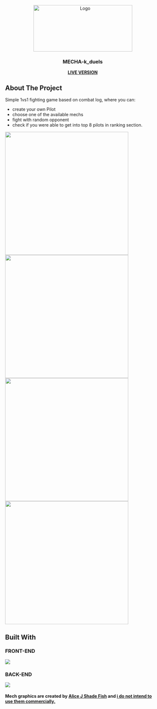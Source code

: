 

<div align="center">
  <a href="https://github.com/cymmGithub/MECHA-k_duels">
<div display="flex"   >
    <img src="https://i.imgur.com/X7za2Ds.png" alt="Logo" width="321" height="151">
  
  </div>
  </a>

<h3 align="center">MECHA-k_duels</h3>

  <p align="center">
    <a href="https://mecha-k-duels.herokuapp.com/"><strong>LIVE VERSION</strong></a>
  </p>
</div>



<!-- ABOUT THE PROJECT -->
## About The Project
Simple 1vs1 fighting game based on combat log, where you can:
* create your own Pilot
* choose one of the available mechs
* fight with random opponent 
* check if you were able to get into top 8 pilots in ranking section.
<div display="flex">
 <img src="https://i.imgur.com/QUMbaAZ.jpg" width="400">
 <img src="https://i.imgur.com/WMJx774.jpg" width="400">
 <img src="https://i.imgur.com/6Rd4t1r.jpg" width="400">
 <img src="https://i.imgur.com/BLPKFai.jpg" width="400">
</div>



## Built With
<div display="flex">

### FRONT-END
<img src="https://skillicons.dev/icons?i=js,html,css" />

### BACK-END
<img src="https://skillicons.dev/icons?i=ts,express,mysql" />

  
#### Mech graphics are created by <a href='https://itch.io/profile/alicefish11'> Alice J Shade Fish</a> and <ins> i do not intend to use them commercially.</ins>
  
</div>




